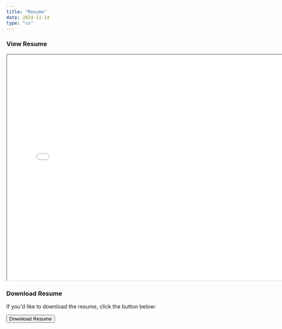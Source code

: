 ```yaml
---
title: "Resume"
date: 2024-11-14
type: "cv"
---
```


### View Resume

<iframe src="resume.pdf" width="150%" height="600px"></iframe>

### Download Resume

If you'd like to download the resume, click the button below:

<a href="resume.pdf" download="My-Resume.pdf">
  <button class="download-btn">Download Resume</button>
</a>
